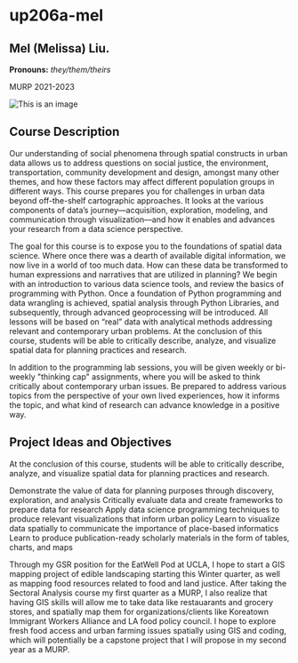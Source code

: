 # up206a-mel

## Mel (Melissa) Liu.
**Pronouns:** _they/them/theirs_ 

MURP 2021-2023

![This is an image](https://eatwell.healthy.ucla.edu/wp-content/uploads/sites/2/2021/09/Image-9-27-21-at-6.32-PM.jpg)

## Course Description
Our understanding of social phenomena through spatial constructs in urban data allows us to address questions on social justice, the environment, transportation, community development and design, amongst many other themes, and how these factors may affect different population groups in different ways. This course prepares you for challenges in urban data beyond off-the-shelf cartographic approaches. It looks at the various components of data’s journey—acquisition, exploration, modeling, and communication through visualization—and how it enables and advances your research from a data science perspective.

The goal for this course is to expose you to the foundations of spatial data science. Where once there was a dearth of available digital information, we now live in a world of too much data. How can these data be transformed to human expressions and narratives that are utilized in planning? We begin with an introduction to various data science tools, and review the basics of programming with Python. Once a foundation of Python programming and data wrangling is achieved, spatial analysis through Python Libraries, and subsequently, through advanced geoprocessing will be introduced. All lessons will be based on “real” data with analytical methods addressing relevant and contemporary urban problems. At the conclusion of this course, students will be able to critically describe, analyze, and visualize spatial data for planning practices and research.

In addition to the programming lab sessions, you will be given weekly or bi-weekly "thinking cap" assignments, where you will be asked to think critically about contemporary urban issues. Be prepared to address various topics from the perspective of your own lived experiences, how it informs the topic, and what kind of research can advance knowledge in a positive way.


## Project Ideas and Objectives
At the conclusion of this course, students will be able to critically describe, analyze, and visualize spatial data for planning practices and research.

Demonstrate the value of data for planning purposes through discovery, exploration, and analysis
Critically evaluate data and create frameworks to prepare data for research
Apply data science programming techniques to produce relevant visualizations that inform urban policy
Learn to visualize data spatially to communicate the importance of place-based informatics
Learn to produce publication-ready scholarly materials in the form of tables, charts, and maps

Through my GSR position for the EatWell Pod at UCLA, I hope to start a GIS mapping project of edible landscaping starting this Winter quarter, as well as mapping food resources related to food and land justice. After taking the Sectoral Analysis course my first quarter as a MURP, I also realize that having GIS skills will allow me to take data like restauarants and grocery stores, and spatially map them for organizations/clients like Koreatown Immigrant Workers Alliance and LA food policy council. I hope to explore fresh food access and urban farming issues spatially using GIS and coding, which will potentially be a capstone project that I will propose in my second year as a MURP.
